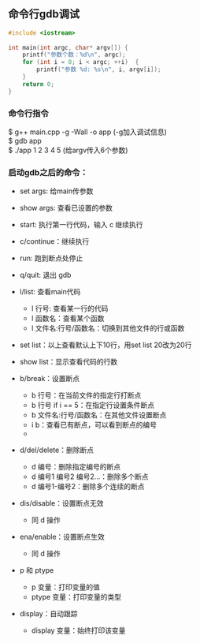 ## 命令行gdb调试

```c++
#include <iostream>
    
int main(int argc, char* argv[]) {
    printf("参数个数：%d\n", argc);
    for (int i = 0; i < argc; ++i)  {      
        printf("参数 %d: %s\n", i, argv[i]);
    }
    return 0;
}
```

### 命令行指令
$ g++ main.cpp -g -Wall -o app    (-g加入调试信息)    
$ gdb app    
$ ./app 1 2 3 4 5  (给argv传入6个参数)    


### 启动gdb之后的命令：
* set args: 给main传参数
* show args: 查看已设置的参数
* start: 执行第一行代码，输入 c 继续执行
* c/continue：继续执行
* run: 跑到断点处停止
* q/quit: 退出 gdb

* l/list: 查看main代码
  * l 行号: 查看某一行的代码
  * l 函数名：查看某个函数
  * l 文件名:行号/函数名：切换到其他文件的行或函数
* set list：以上查看默认上下10行，用set list 20改为20行
* show list：显示查看代码的行数

* b/break：设置断点
  * b 行号：在当前文件的指定行打断点
  * b 行号 if i == 5：在指定行设置条件断点
  * b 文件名:行号/函数名：在其他文件设置断点
  * i b：查看已有断点，可以看到断点的编号
  * 
* d/del/delete：删除断点
  * d 编号：删除指定编号的断点
  * d 编号1 编号2 编号2...：删除多个断点
  * d 编号1-编号2：删除多个连续的断点
 
* dis/disable：设置断点无效
  * 同 d 操作

* ena/enable：设置断点生效
  * 同 d 操作

* p 和 ptype
    * p 变量：打印变量的值
    * ptype 变量：打印变量的类型

* display：自动跟踪
  * display 变量：始终打印该变量
      
